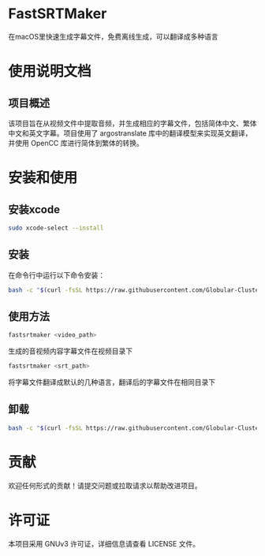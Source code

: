 # FastSRTMaker

在macOS里快速生成字幕文件，免费离线生成，可以翻译成多种语言

# 使用说明文档

## 项目概述
该项目旨在从视频文件中提取音频，并生成相应的字幕文件，包括简体中文、繁体中文和英文字幕。项目使用了 argostranslate 库中的翻译模型来实现英文翻译，并使用 OpenCC 库进行简体到繁体的转换。

# 安装和使用

## 安装xcode

```sh
sudo xcode-select --install
```

## 安装

在命令行中运行以下命令安装：
```sh
bash -c "$(curl -fsSL https://raw.githubusercontent.com/Globular-Cluster-Tech/FastSRTMaker/refs/heads/main/install.sh)"
```



## 使用方法
```sh
fastsrtmaker <video_path>
```
生成的音视频内容字幕文件在视频目录下

```sh
fastsrtmaker <srt_path>
```
将字幕文件翻译成默认的几种语言，翻译后的字幕文件在相同目录下


## 卸载

```sh
bash -c "$(curl -fsSL https://raw.githubusercontent.com/Globular-Cluster-Tech/FastSRTMaker/refs/heads/main/uninstall.sh)"
```


# 贡献

欢迎任何形式的贡献！请提交问题或拉取请求以帮助改进项目。

# 许可证

本项目采用 GNUv3 许可证，详细信息请查看 LICENSE 文件。
